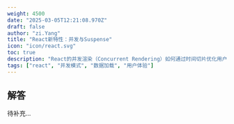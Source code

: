 ```yaml
---
weight: 4500
date: "2025-03-05T12:21:08.970Z"
draft: false
author: "zi.Yang"
title: "React新特性：并发与Suspense"
icon: "icon/react.svg"
toc: true
description: "React的并发渲染（Concurrent Rendering）如何通过时间切片优化用户体验？Suspense组件在数据加载场景下如何实现优雅的过渡效果（如骨架屏占位）？"
tags: ["react", "并发模式", "数据加载", "用户体验"]
---
```


## 解答

待补充...
